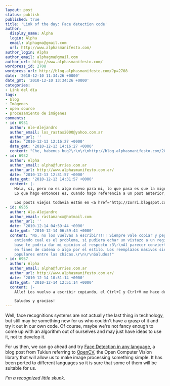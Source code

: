 ```yaml
---
layout: post
status: publish
published: true
title: 'Link of the day: Face detection code'
author:
  display_name: Alpha
  login: Alpha
  email: alphagma@gmail.com
  url: http://www.alphasmanifesto.com/
author_login: Alpha
author_email: alphagma@gmail.com
author_url: http://www.alphasmanifesto.com/
wordpress_id: 2708
wordpress_url: http://blog.alphasmanifesto.com/?p=2708
date: '2010-12-10 11:34:26 +0000'
date_gmt: '2010-12-10 13:34:26 +0000'
categories:
- Link del día
tags:
- blog
- Imágenes
- open source
- procesamiento de imágenes
comments:
- id: 6931
  author: Ale-Alejandro
  author_email: los_rastas2000@yahoo.com.ar
  author_url: ''
  date: '2010-12-13 12:16:27 +0000'
  date_gmt: '2010-12-13 14:16:27 +0000'
  content: "Che, habemus bug?\r\n\r\nhttp://blog.alphasmanifesto.com/2008/01/17/frases-17012008/"
- id: 6932
  author: Alpha
  author_email: alpha@furries.com.ar
  author_url: http://www.alphasmanifesto.com.ar/
  date: '2010-12-13 12:31:57 +0000'
  date_gmt: '2010-12-13 14:31:57 +0000'
  content: |-
    Hola, sí, pero no es algo nuevo para mi, lo que pasa es que la migración desde blogspot fue un desastre, y aparentemente el importador de Wordpress no parseó los posts correctamente.
    Lo que hago entonces es, cuando hago referencia a un post anterior, reviso que funcione correctamente y sino lo vuelvo a escribir.

    Los posts viejos todavía están en <a href="http://zorri.blogspot.com/" rel="nofollow">http://zorri.blogspot.com/</a>. Si te ha pasado o si conocés alguna forma de solucionarlo, estoy abierto a sugerencias. :3
- id: 6935
  author: Ale-Alejandro
  author_email: rastamanxx@hotmail.com
  author_url: ''
  date: '2010-12-14 04:59:44 +0000'
  date_gmt: '2010-12-14 06:59:44 +0000'
  content: "No, no los vuelvas a escribir!!!! Siempre vale copiar y pegar....\r\n\r\nNo
    entiendo cual es el problema, si pudiera echar un vistazo a un registro de la
    base te podria dar mi opinion al respecto :3\r\nAl parecer convierte los tildes
    en fines de cadena o algo por el estilo. Los reemplazos masivos siempre fueron
    populares entre las chicas.\r\n\r\nSaludos!"
- id: 6957
  author: Alpha
  author_email: alpha@furries.com.ar
  author_url: http://www.alphasmanifesto.com.ar/
  date: '2010-12-14 10:51:14 +0000'
  date_gmt: '2010-12-14 12:51:14 +0000'
  content: |-
    Allo! Los vuelvo a escribir copiando, el Ctrl+C y Ctrl+V me hace desastres con el formato. Y yo creo que no hay forma de recuperarlos porque el importador hizo desastres realmente. De hecho, lo que ves en el post ese truncado es todo lo que hay dentro del post, el resto directamente no se importó.

    Saludos y gracias!
---
```


Well, face recognitions systems are not actually the last thing in technology, but still may be something new for us who couldn't have a grasp of it and try it out in our own code. Of course, maybe we're not fancy enough to come up with an algorithm out of ourselves and may just have ideas to use it, not to develop it.

For us then, we can go ahead and try [Face Detection in any language](http://www.tutkiun.com/2010/12/face-detection-in-any-language.html), a blog post from Tukiun referring to [OpenCV](http://opencv.willowgarage.com/wiki/), the Open Computer Vision library that will allow us to make image processing something simple. It has been ported to different languages so it is sure that some of them will be suitable for us.

_I'm a recognized little skunk._
